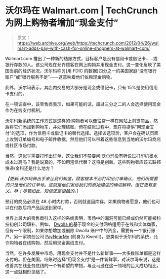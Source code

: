 # 沃尔玛在 Walmart.com | TechCrunch 为网上购物者增加“现金支付”

> 原文：<https://web.archive.org/web/https://techcrunch.com/2012/04/26/walmart-adds-pay-with-cash-for-online-shoppers-at-walmart-com/>

Walmart.com 推出了一种新的结账方式，目标客户是没有信用卡或借记卡……或银行存款的人。该公司现在允许顾客在网上购物并用现金支付。这一变化反映了美国当前的经济状况，沃尔玛称(引用 FDIC 的数据)四分之一的美国家庭“没有银行账户”或“银行服务不足”——这意味着他们依赖现金购物。

此外，沃尔玛表示，其店内交易的大部分是现金或借记卡，只有 15%是使用信用卡支付的。

在一项调查中，该零售商表示，如果可能的话，超过三分之二的人会选择使用现金作为在线支付机制。

沃尔玛新系统的工作方式是这样的:购物者可以像往常一样在网站上浏览商品，然后将它们添加到购物车，并处理结账。但在结账过程中，现在将提供“用现金支付”的选项，作为信用卡或借记卡的替代选择。选择该选项后，客户会在确认页面上收到订单编号和电子邮件收据，然后他们可以带着这些信息到当地的沃尔玛商店或社区市场付款。

当然，这似乎需要打印出订单，这让我们不禁要问:沃尔玛没有听说过打印机墨水成本过高吗？我是说真的，不如用短信代替？这将是创新。这些购物者应该去联邦快递/金科还是什么地方？

*【更新:沃尔玛伸出手来让我们知道，顾客根本不必打印出订单确认，他们所需要的只是他们的订单号。这就是他们发给我们的原始描述的确切解释，但它更有意义。咻！尽管如此，短信还是很酷的。]*

预订的商品必须在 48 小时内付款，否则就退回库存。如果购物者愿意，他们也可以在付款后将产品运送到家中。

世界上最大的零售商引入这样的系统表明，市场中的漏洞可能已经或仍然可能被科技初创公司填补。例如， [Dwolla 的](https://web.archive.org/web/20230403094055/http://help.dwolla.com/customer/portal/articles/87210-what-is-dwolla-how-does-it-work-)基于现金的支付网络适用于在线和实体商家，但有一个限制，如果你想增加或删除 Dwolla 账户中的资金，需要有一个银行账户。另一家初创公司 [PayNearMe](https://web.archive.org/web/20230403094055/http://www.paynearme.com/) (前身为 Kwedit)，更类似于沃尔玛的系统，允许购物者在线购物，然后用现金离线支付。

当然，在许多发展中市场，用现金支付并不是什么新鲜事——大多数账单都是这样支付的。但在美国，结账时选择“用现金支付”是一件新鲜事，对沃尔玛来说，这是改善其在线业务底线的一个有希望的举措，与亚马逊在这一领域的巨大成功相比，这一点就相形见绌了。
